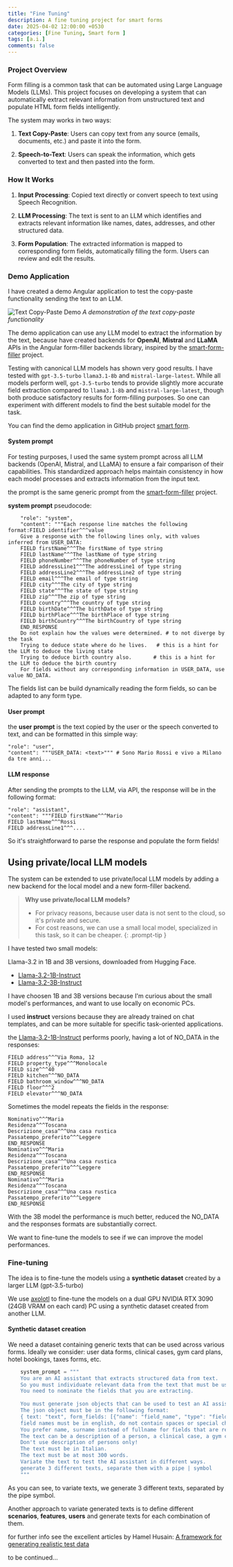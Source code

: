 ```yaml
---
title: "Fine Tuning"
description: A fine tuning project for smart forms
date: 2025-04-02 12:00:00 +0530
categories: [Fine Tuning, Smart form ]
tags: [a.i.]
comments: false
---
```


### Project Overview

Form filling is a common task that can be automated using Large Language Models (LLMs). This project focuses on developing a system that can automatically extract relevant information from unstructured text and populate HTML form fields intelligently.


The system may works in two ways:
1. **Text Copy-Paste**: Users can copy text from any source (emails, documents, etc.) and paste it into the form.

2. **Speech-to-Text**: Users can speak the information, which gets converted to text and then pasted into the form.

### How It Works 

1. **Input Processing**: Copied text directly or convert speech to text using Speech Recognition.  

2. **LLM Processing**: The text is sent to an LLM which identifies and extracts relevant information like names, dates, addresses, and other structured data.  

3. **Form Population**: The extracted information is mapped to corresponding form fields, automatically filling the form. Users can review and edit the results.

### Demo Application

I have created a demo Angular application to test the copy-paste functionality sending the text to an LLM.


![Text Copy-Paste Demo](/assets/images/smartform.gif)
_A demonstration of the text copy-paste functionality_


The demo application can use any LLM model to extract the information by the text, because have created backends for **OpenAI**, **Mistral** and **LLaMA** APIs in the Angular form-filler backends library, 
inspired by the [smart-form-filler](https://github.com/thinktecture-labs/smart-form-filler) project.

Testing with canonical LLM models has shown very good results. 
I have tested with `gpt-3.5-turbo` `llama3.1-8b` and `mistral-large-latest`.
While all models perform well, `gpt-3.5-turbo` tends to provide slightly more accurate field extraction compared to `llama3.1-8b` and `mistral-large-latest`, though both produce satisfactory results for form-filling purposes. So one can experiment with different models to find the best suitable model for the task.

You can find the demo application in GitHub project  [smart form](https://github.com/Bigghis/smart-form).

#### System prompt

For testing purposes, I used the same system prompt across all LLM backends (OpenAI, Mistral, and LLaMA) to ensure a fair comparison of their capabilities. This standardized approach helps maintain consistency in how each model processes and extracts information from the input text.

the prompt is the same generic prompt from the [smart-form-filler](https://github.com/thinktecture-labs/smart-form-filler) project.


**system prompt** pseudocode:
```
    "role": "system",
    "content": """Each response line matches the following format:FIELD identifier^^^value
    Give a response with the following lines only, with values inferred from USER_DATA:
    FIELD firstName^^^The firstName of type string
    FIELD lastName^^^The lastName of type string
    FIELD phoneNumber^^^The phoneNumber of type string
    FIELD addressLine1^^^The addressLine1 of type string
    FIELD addressLine2^^^The addressLine2 of type string
    FIELD email^^^The email of type string
    FIELD city^^^The city of type string
    FIELD state^^^The state of type string
    FIELD zip^^^The zip of type string
    FIELD country^^^The country of type string
    FIELD birthDate^^^The birthDate of type string
    FIELD birthPlace^^^The birthPlace of type string
    FIELD birthCountry^^^The birthCountry of type string
    END_RESPONSE
    Do not explain how the values were determined. # to not diverge by the task
    Trying to deduce state where do he lives.   # this is a hint for the LLM to deduce the living state
    Trying to deduce birth country also.       # this is a hint for the LLM to deduce the birth country
    For fields without any corresponding information in USER_DATA, use value NO_DATA.

```

The fields list can be build dynamically reading the form fields, so can be adapted to any form type.

#### User prompt

the **user prompt** is the text copied by the user or the speech converted to text, and can be formatted in this simple way:

```
"role": "user",
"content": """USER_DATA: <text>""" # Sono Mario Rossi e vivo a Milano da tre anni...

```

#### LLM response

After sending the prompts to the LLM, via API, the response will be in the following format:

```
"role": "assistant",
"content": """FIELD firstName^^^Mario
FIELD lastName^^^Rossi
FIELD addressLine1^^^....
``` 

So it's straightforward to parse the response and populate the form fields!

## Using private/local LLM models

The system can be extended to use private/local LLM models by adding a new backend for the local model and a new form-filler backend.



> **Why use private/local LLM models?**   
> * For privacy reasons, because user data is not sent to the cloud, so it's private and secure.
> * For cost reasons, we can use a small local model, specialized in this task, so it can be cheaper.
{: .prompt-tip }


I have tested two small models:

Llama-3.2 in 1B and 3B versions, downloaded from Hugging Face.

* [Llama-3.2-1B-Instruct](https://huggingface.co/meta-llama/Llama-3.2-1B-Instruct) 
* [Llama-3.2-3B-Instruct](https://huggingface.co/meta-llama/Llama-3.2-3B-Instruct)


I have choosen 1B and 3B versions because I'm curious about the small model's performances, and want to use locally on economic PCs.

I used **instruct** versions because they are already trained on chat templates, and can be more suitable for specific task-oriented applications.


the [Llama-3.2-1B-Instruct](https://huggingface.co/meta-llama/Llama-3.2-1B-Instruct) performs poorly, having a lot of NO_DATA in the responses: 

```
FIELD address^^^Via Roma, 12
FIELD property_type^^^Monolocale
FIELD size^^^40
FIELD kitchen^^^NO_DATA
FIELD bathroom_window^^^NO_DATA
FIELD floor^^^2
FIELD elevator^^^NO_DATA
```

Sometimes the model repeats the fields in the response: 

```
Nominativo^^^Maria
Residenza^^^Toscana
Descrizione_casa^^^Una casa rustica
Passatempo_preferito^^^Leggere
END_RESPONSE
Nominativo^^^Maria
Residenza^^^Toscana
Descrizione_casa^^^Una casa rustica
Passatempo_preferito^^^Leggere
END_RESPONSE
Nominativo^^^Maria
Residenza^^^Toscana
Descrizione_casa^^^Una casa rustica
Passatempo_preferito^^^Leggere
END_RESPONSE
```

With the 3B model the performance is much better, reduced the NO_DATA and the responses formats are substantially correct. 

We want to fine-tune the models to see if we can improve the model performances. 

### Fine-tuning
The idea is to fine-tune the models using a **synthetic dataset** created by a larger LLM (gpt-3.5-turbo)

We use [axolotl](https://axolotl-ai-cloud.github.io/axolotl/) to fine-tune the models on a dual GPU NVIDIA RTX 3090 (24GB VRAM on each card) PC using a synthetic dataset created from another LLM. 

#### Synthetic dataset creation

We need a dataset containing generic texts that can be used across various forms. 
Ideally we consider: user data forms, clinical cases, gym card plans, hotel bookings, taxes forms, etc.

```python
    system_prompt = """
    You are an AI assistant that extracts structured data from text.
    So you must individuate relevant data from the text that must be used to fill various form fields.
    You need to nominate the fields that you are extracting.
    
    You must generate json objects that can be used to test an AI assistant that extracts structured data from text.
    The json object must be in the following format: 
    { text: "text", form_fields: [{"name": "field_name", "type": "field_type", "value": "field_value"}, ...] }
    field names must be in english, do not contain spaces or special characters.
    You prefer name, surname instead of fullname for fields that are related to a person. 
    The text can be a description of a person, a clinical case, a gym card plan, an hotel booking, a taxes form, etc.
    Don't use description of persons only!
    The text must be in Italian.
    The text must be at most 300 words.
    Variate the text to test the AI assistant in different ways.
    generate 3 different texts, separate them with a pipe | symbol
    """
```
As you can see, to variate texts, we generate 3 different texts, separated by the pipe symbol.  

Another approach to variate generated texts is to define different **scenarios**, **features**, **users** and generate texts for each combination of them.

for further info see the excellent articles by Hamel Husain: [A framework for generating realistic test data](https://hamel.dev/blog/posts/field-guide/#a-framework-for-generating-realistic-test-data)





to be continued...














